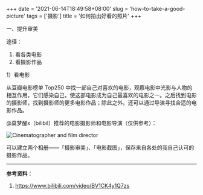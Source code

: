 +++
date = '2021-06-14T18:49:58+08:00'
slug = 'how-to-take-a-good-picture'
tags = ['摄影']
title = '如何拍出好看的照片'
+++

一、提升审美

途径：

1. 看各类电影
2. 看摄影作品

1）看电影

从豆瓣电影榜单 Top250 中找一部自己对喜欢的电影，观察电影中光影与人物的相互作用，它们感染自己，使这部电影成为自己最喜欢的电影之一。之后找到电影的摄影师，找到摄影师的更多电影作品；除此之外，还可以通过导演寻找合适的电影作品。

@莫梦醒x（bilibil）推荐的电影摄影师和电影导演（仅供参考）：

![Cinematographer and film director](https://cdn.jsdelivr.net/gh/tianheg/static@main/img/cinematographer-and-film-director.png)

可以建立两个相册——「摄影审美」、「电影截图」，保存来自各处的我自己认可的摄影作品。

---

**参考资料**：

1. <https://www.bilibili.com/video/BV1CK4y1Q7zs>
